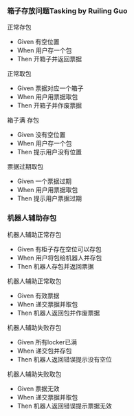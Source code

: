 ### 箱子存放问题Tasking by Ruiling Guo

正常存包
- Given 有空位置
- When 用户存一个包
- Then 开箱子并返回票据

正常取包
- Given 票据对应一个箱子
- When 用户用票据取包
- Then 开箱子并作废票据

箱子满 存包
- Given 没有空位置
- When 用户存一个包
- Then 提示用户没有位置

票据过期取包
- Given 一个票据过期
- When 用户用票据取包
- Then 提示用户票据过期


### 机器人辅助存包

机器人辅助正常存包
- Given 有柜子存在空位可以存包 
- When 用户将包给机器人并存包
- Then 机器人存包并返回票据

机器人辅助正常取包
- Given  有效票据   
- When 递交票据并取包  
- Then 机器人返回包并作废票据

机器人辅助失败存包
- Given  所有locker已满
- When 递交包并存包  
- Then 机器人返回错误提示没有空位

机器人辅助失败取包
- Given  票据无效   
- When 递交票据并取包  
- Then 机器人返回错误提示票据无效